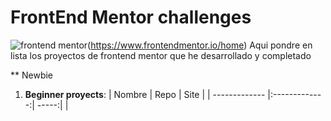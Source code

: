 # FrontEnd Mentor challenges

![frontend mentor](https://miro.medium.com/max/1400/0*cfYEyKU7fH1Vz37c.png)(https://www.frontendmentor.io/home)
Aqui pondre en lista los proyectos de frontend mentor que he desarrollado y completado

** Newbie

1. **Beginner proyects**:
    | Nombre    | Repo        | Site  |
    | ------------- |:-------------:| -----:|
    |
